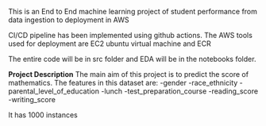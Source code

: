 This is an End to End machine learning project of student performance from data ingestion to deployment in AWS

CI/CD pipeline has been implemented using github actions.
The AWS tools used for deployment are EC2 ubuntu virtual machine and ECR 

The entire code will be in src folder and EDA will be in the notebooks folder.

**Project Description**
The main aim of this project is to predict the score of mathematics.
The features in this dataset are:
-gender
-race_ethnicity
-parental_level_of_education
-lunch
-test_preparation_course
-reading_score
-writing_score

It has 1000 instances 
